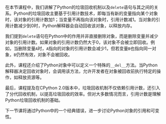 在本节课程中，我们讲解了Python的垃圾回收机制以及`delete`语句与其之间的关系。Python的垃圾回收主要基于引用计数技术，即每当有新的变量指向某个对象时，该对象的引用计数加1；当变量不再指向该对象时，引用计数减1。当对象的引用计数减少到0时，Python解释器会自动回收该对象，以释放内存。

我们提到`delete`语句在Python中的作用并非直接删除对象，而是删除变量并减少对象的引用计数。如果对象的引用计数仍然大于0，该对象不会被立即回收。例如，当删除变量`A`时，`A`指向的对象的引用计数会减少1，但若变量`B`也指向同一对象，`B`仍然有效，对象不会被回收。

此外，课程还介绍了Python对象中可以定义一个特殊的`__del__`方法。当Python解释器决定回收对象时，会调用该方法，允许开发者在对象被回收前执行特定的操作，如释放资源等。

最后，课程提及在CPython 2.0版本中，垃圾回收机制不仅依赖引用计数，还引入了分代回收机制，以提高垃圾回收的效率。但对大多数情况而言，引用计数是理解Python垃圾回收机制的基础。

下一节课将通过Python中的一个经典错误，进一步讨论Python对象的引用和可变性。